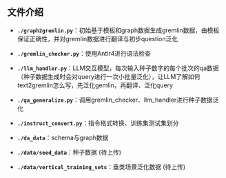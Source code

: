 ## 文件介绍

- **`./graph2gremlin.py`**：初始基于模板和graph数据生成gremlin数据，由模板保证正确性，并对gremlin数据进行翻译与初步question泛化

- **`./gremlin_checker.py`**：使用Antlr4进行语法检查

- **`./llm_handler.py`**：LLM交互模型，每次输入种子数字的每个批次的qa数据（种子数据生成时会对query进行一次小批量泛化），让LLM了解如何text2gremlin怎么写，先泛化gemlin，再翻译、泛化query

- **`./qa_generalize.py`**：调用gremlin_checker、llm_handler进行种子数据泛化

- **`./instruct_convert.py`**：指令格式转换、训练集测试集划分

- **`./da_data`**：schema与graph数据

- **`./data/seed_data`**：种子数据 (待上传)

- **`./data/vertical_training_sets`**：垂类场景泛化数据 (待上传)
